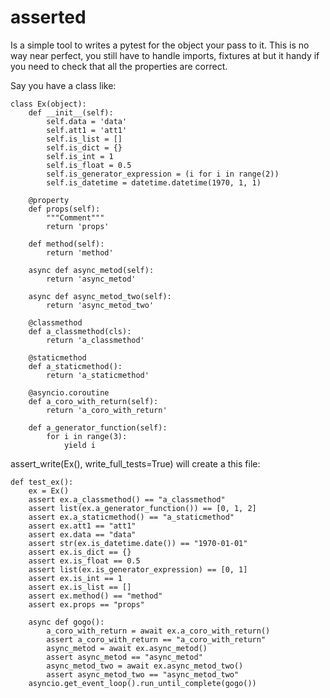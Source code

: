 # asserted

Is a simple tool to writes a pytest for the object your pass to it.
This is no way near perfect, you still have to handle imports, fixtures at but it handy if you need to check that all the properties are correct.


Say you have a class like:
````
class Ex(object):
    def __init__(self):
        self.data = 'data'
        self.att1 = 'att1'
        self.is_list = []
        self.is_dict = {}
        self.is_int = 1
        self.is_float = 0.5
        self.is_generator_expression = (i for i in range(2))
        self.is_datetime = datetime.datetime(1970, 1, 1)

    @property
    def props(self):
        """Comment"""
        return 'props'

    def method(self):
        return 'method'

    async def async_metod(self):
        return 'async_metod'

    async def async_metod_two(self):
        return 'async_metod_two'

    @classmethod
    def a_classmethod(cls):
        return 'a_classmethod'

    @staticmethod
    def a_staticmethod():
        return 'a_staticmethod'

    @asyncio.coroutine
    def a_coro_with_return(self):
        return 'a_coro_with_return'

    def a_generator_function(self):
        for i in range(3):
            yield i
````
assert_write(Ex(), write_full_tests=True) will create a this file:

````
def test_ex():
    ex = Ex()
    assert ex.a_classmethod() == "a_classmethod"
    assert list(ex.a_generator_function()) == [0, 1, 2]
    assert ex.a_staticmethod() == "a_staticmethod"
    assert ex.att1 == "att1"
    assert ex.data == "data"
    assert str(ex.is_datetime.date()) == "1970-01-01"
    assert ex.is_dict == {}
    assert ex.is_float == 0.5
    assert list(ex.is_generator_expression) == [0, 1]
    assert ex.is_int == 1
    assert ex.is_list == []
    assert ex.method() == "method"
    assert ex.props == "props"

    async def gogo():
        a_coro_with_return = await ex.a_coro_with_return()
        assert a_coro_with_return == "a_coro_with_return"
        async_metod = await ex.async_metod()
        assert async_metod == "async_metod"
        async_metod_two = await ex.async_metod_two()
        assert async_metod_two == "async_metod_two"
    asyncio.get_event_loop().run_until_complete(gogo())
````
